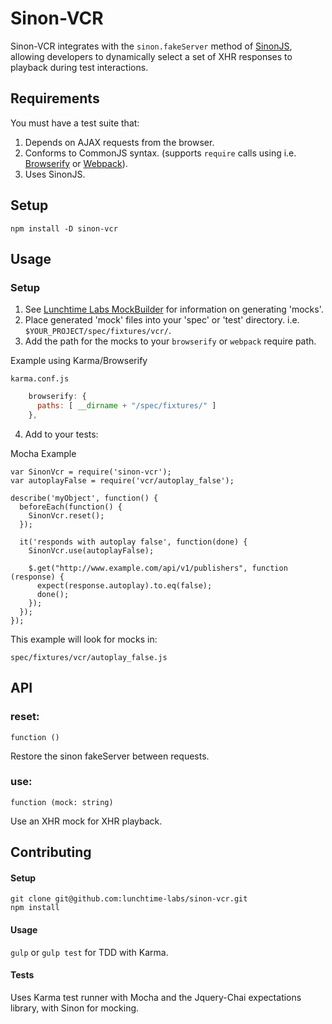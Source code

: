 # Sinon-VCR

Sinon-VCR integrates with the `sinon.fakeServer` method of
[SinonJS](http://www.sinonjs.org), allowing developers to dynamically select
a set of XHR responses to playback during test interactions.

## Requirements

You must have a test suite that:

1. Depends on AJAX requests from the browser.
2. Conforms to CommonJS syntax. (supports `require` calls using i.e. [Browserify](http://browserify.org/) or [Webpack](https://webpack.github.io/)).
3. Uses SinonJS.

## Setup

`npm install -D sinon-vcr`

## Usage

### Setup

1. See [Lunchtime Labs MockBuilder](https://github.com/lunchtime-labs/mockbuilder)
   for information on generating 'mocks'.
2. Place generated 'mock' files into your 'spec' or 'test' directory.
   i.e. `$YOUR_PROJECT/spec/fixtures/vcr/`.
3. Add the path for the mocks to your `browserify` or `webpack` require path.

Example using Karma/Browserify

`karma.conf.js`

```js
    browserify: {
      paths: [ __dirname + "/spec/fixtures/" ]
    },
```

4. Add to your tests:

Mocha Example

```
var SinonVcr = require('sinon-vcr');
var autoplayFalse = require('vcr/autoplay_false');

describe('myObject', function() {
  beforeEach(function() {
    SinonVcr.reset();
  });

  it('responds with autoplay false', function(done) {
    SinonVcr.use(autoplayFalse);

    $.get("http://www.example.com/api/v1/publishers", function (response) {
      expect(response.autoplay).to.eq(false);
      done();
    });
  });
});
```

This example will look for mocks in:

```
spec/fixtures/vcr/autoplay_false.js
```

## API

### reset:
`function ()`

Restore the sinon fakeServer between requests.

### use:
`function (mock: string)`

Use an XHR mock for XHR playback.

## Contributing

#### Setup

```
git clone git@github.com:lunchtime-labs/sinon-vcr.git
npm install
```

#### Usage

`gulp` or `gulp test` for TDD with Karma.

#### Tests

Uses Karma test runner with Mocha and the Jquery-Chai expectations library,
with Sinon for mocking.
